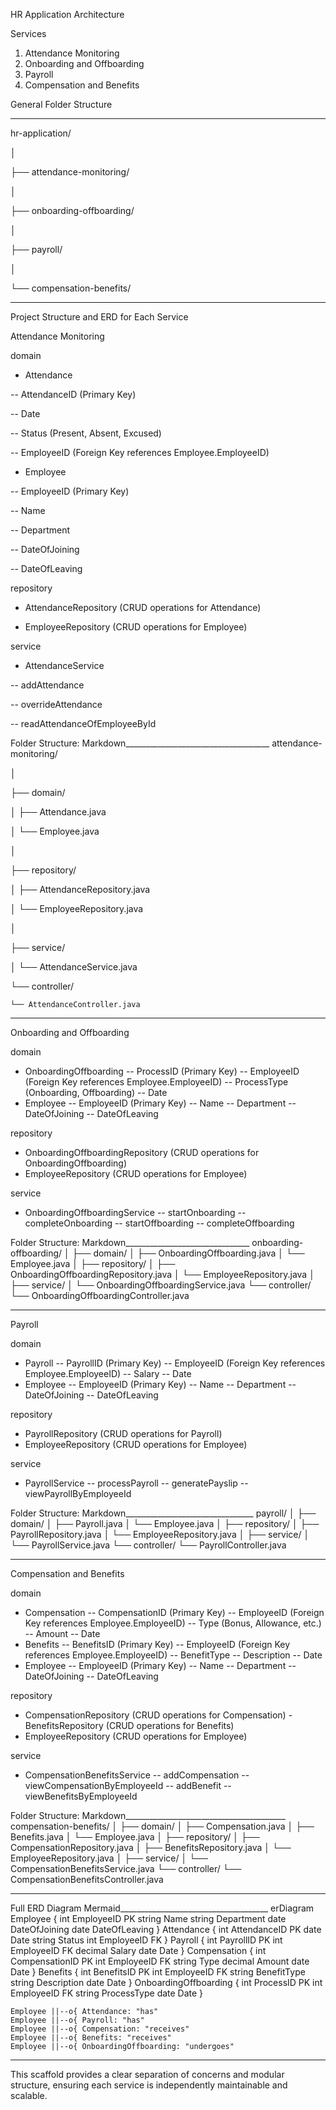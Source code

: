 HR Application Architecture

Services
1. Attendance Monitoring
2. Onboarding and Offboarding
3. Payroll
4. Compensation and Benefits

General Folder Structure
________________________________________
hr-application/

│

├── attendance-monitoring/

│

├── onboarding-offboarding/

│

├── payroll/

│

└── compensation-benefits/
________________________________________

Project Structure and ERD for Each Service

Attendance Monitoring

domain

- Attendance

-- AttendanceID (Primary Key)

-- Date

-- Status (Present, Absent, Excused)

-- EmployeeID (Foreign Key references Employee.EmployeeID)

- Employee

-- EmployeeID (Primary Key)

-- Name

-- Department

-- DateOfJoining

-- DateOfLeaving

repository

- AttendanceRepository (CRUD operations for Attendance)

- EmployeeRepository (CRUD operations for Employee)

service

- AttendanceService

-- addAttendance

-- overrideAttendance

-- readAttendanceOfEmployeeById


Folder Structure:
Markdown____________________________________
attendance-monitoring/

│

├── domain/

│   ├── Attendance.java

│   └── Employee.java

│

├── repository/

│   ├── AttendanceRepository.java

│   └── EmployeeRepository.java

│

├── service/

│   └── AttendanceService.java

└── controller/

    └── AttendanceController.java
__________________________________



Onboarding and Offboarding

domain
- OnboardingOffboarding
-- ProcessID (Primary Key)
-- EmployeeID (Foreign Key references Employee.EmployeeID)
-- ProcessType (Onboarding, Offboarding)
-- Date
- Employee
-- EmployeeID (Primary Key)
-- Name
-- Department
-- DateOfJoining
-- DateOfLeaving

repository
- OnboardingOffboardingRepository (CRUD operations for OnboardingOffboarding)
- EmployeeRepository (CRUD operations for Employee)

service
- OnboardingOffboardingService
-- startOnboarding
-- completeOnboarding
-- startOffboarding
-- completeOffboarding


Folder Structure:
Markdown_______________________________
onboarding-offboarding/
│
├── domain/
│   ├── OnboardingOffboarding.java
│   └── Employee.java
│
├── repository/
│   ├── OnboardingOffboardingRepository.java
│   └── EmployeeRepository.java
│
├── service/
│   └── OnboardingOffboardingService.java
└── controller/
    └── OnboardingOffboardingController.java
____________________________________________




Payroll

domain
- Payroll
-- PayrollID (Primary Key)
-- EmployeeID (Foreign Key references Employee.EmployeeID)
-- Salary
-- Date
- Employee
-- EmployeeID (Primary Key)
-- Name
-- Department
-- DateOfJoining
-- DateOfLeaving

repository
- PayrollRepository (CRUD operations for Payroll)
- EmployeeRepository (CRUD operations for Employee)

service
- PayrollService
-- processPayroll
-- generatePayslip
-- viewPayrollByEmployeeId


Folder Structure:
Markdown________________________________
payroll/
│
├── domain/
│   ├── Payroll.java
│   └── Employee.java
│
├── repository/
│   ├── PayrollRepository.java
│   └── EmployeeRepository.java
│
├── service/
│   └── PayrollService.java
└── controller/
    └── PayrollController.java
________________________________



Compensation and Benefits

domain
- Compensation
-- CompensationID (Primary Key)
-- EmployeeID (Foreign Key references Employee.EmployeeID)
-- Type (Bonus, Allowance, etc.)
-- Amount
-- Date
- Benefits
-- BenefitsID (Primary Key)
-- EmployeeID (Foreign Key references Employee.EmployeeID)
-- BenefitType
-- Description
-- Date
- Employee
-- EmployeeID (Primary Key)
-- Name
-- Department
-- DateOfJoining
-- DateOfLeaving

repository
- CompensationRepository (CRUD operations for Compensation)
-BenefitsRepository (CRUD operations for Benefits)
- EmployeeRepository (CRUD operations for Employee)

service
- CompensationBenefitsService
-- addCompensation
-- viewCompensationByEmployeeId
-- addBenefit
-- viewBenefitsByEmployeeId


Folder Structure:
Markdown________________________________________
compensation-benefits/
│
├── domain/
│   ├── Compensation.java
│   ├── Benefits.java
│   └── Employee.java
│
├── repository/
│   ├── CompensationRepository.java
│   ├── BenefitsRepository.java
│   └── EmployeeRepository.java
│
├── service/
│   └── CompensationBenefitsService.java
└── controller/
    └── CompensationBenefitsController.java
____________________________________________
Full ERD Diagram
Mermaid_____________________________________
erDiagram
    Employee {
        int EmployeeID PK
        string Name
        string Department
        date DateOfJoining
        date DateOfLeaving
    }
    Attendance {
        int AttendanceID PK
        date Date
        string Status
        int EmployeeID FK
    }
    Payroll {
        int PayrollID PK
        int EmployeeID FK
        decimal Salary
        date Date
    }
    Compensation {
        int CompensationID PK
        int EmployeeID FK
        string Type
        decimal Amount
        date Date
    }
    Benefits {
        int BenefitsID PK
        int EmployeeID FK
        string BenefitType
        string Description
        date Date
    }
    OnboardingOffboarding {
        int ProcessID PK
        int EmployeeID FK
        string ProcessType
        date Date
    }

    Employee ||--o{ Attendance: "has"
    Employee ||--o{ Payroll: "has"
    Employee ||--o{ Compensation: "receives"
    Employee ||--o{ Benefits: "receives"
    Employee ||--o{ OnboardingOffboarding: "undergoes"
_______________________________________________________________
This scaffold provides a clear separation of concerns and modular structure, ensuring each service is independently maintainable and scalable.


